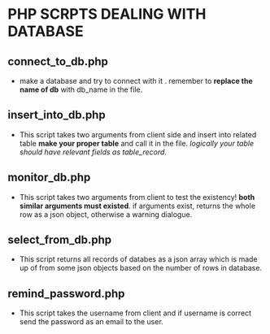 # PHP SCRPTS DEALING WITH DATABASE
## connect_to_db.php
- make a database and try to connect with it . remember to **replace the name of db** with db_name in the file.
  
## insert_into_db.php
- This script takes two arguments from client side and insert into related table **make your proper table** and call it in the file. *logically your table should have relevant fields as table_record*.
 
## monitor_db.php
- This script takes two arguments from client to test the existency! **both similar arguments must existed**. if arguments exist, returns the whole row as a json object, otherwise a warning dialogue.

## select_from_db.php
- This script returns all records of databes as a json array which is made up of from some json objects based on the number of rows in database.

## remind_password.php
- This script takes the username from client and if username is correct send the password as an email to the user.
